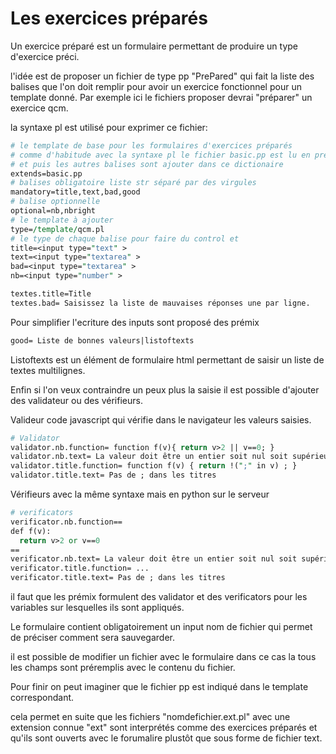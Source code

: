 
# Les exercices préparés 

Un exercice préparé est un formulaire permettant de produire un type d'exercice préci.

l'idée est de proposer un fichier de type pp "PrePared" qui fait la liste des balises que l'on doit remplir pour avoir un exercice fonctionnel pour un template donné. Par exemple ici le fichiers proposer devrai "préparer" un exercice qcm. 


la syntaxe pl est utilisé pour exprimer ce fichier:

```pl
# le template de base pour les formulaires d'exercices préparés 
# comme d'habitude avec la syntaxe pl le fichier basic.pp est lu en premier le dictionnaire chargé
# et puis les autres balises sont ajouter dans ce dictionaire 
extends=basic.pp
# balises obligatoire liste str séparé par des virgules 
mandatory=title,text,bad,good
# balise optionnelle 
optional=nb,nbright
# le template à ajouter 
type=/template/qcm.pl 
# le type de chaque balise pour faire du control et 
title=<input type="text" >
text=<input type="textarea" >
bad=<input type="textarea" >
nb=<input type="number" >

textes.title=Title
textes.bad= Saisissez la liste de mauvaises réponses une par ligne. 

```

Pour simplifier l'ecriture des inputs sont proposé des prémix
```pl
good= Liste de bonnes valeurs|listoftexts
```
Listoftexts est un élément de formulaire html permettant de saisir un liste de textes multilignes.


Enfin si l'on veux contraindre un peux plus la saisie il est possible d'ajouter des validateur ou des vérifieurs.


Valideur code javascript qui vérifie dans le navigateur les valeurs saisies.
```pl
# Validator 
validator.nb.function= function f(v){ return v>2 || v==0; }
validator.nb.text= La valeur doit être un entier soit nul soit supérieur à 2. 
validator.title.function= function f(v) { return !(";" in v) ; }
validator.title.text= Pas de ; dans les titres
```
Vérifieurs avec la même syntaxe mais en python sur le serveur
```pl
# verificators 
verificator.nb.function==
def f(v):
  return v>2 or v==0
==
verificator.nb.text= La valeur doit être un entier soit nul soit supérieur à 2. 
verificator.title.function= ...
verificator.title.text= Pas de ; dans les titres
```

il faut que les prémix formulent des validator et des verificators pour les variables sur lesquelles ils sont appliqués.

Le formulaire contient obligatoirement un input nom de fichier qui permet de préciser comment sera sauvegarder.

il est possible de modifier un fichier avec le formulaire dans ce cas la tous les champs sont préremplis avec le contenu du fichier.


Pour finir on peut imaginer que le fichier pp est indiqué dans le template correspondant. 


cela permet en suite que les fichiers "nomdefichier.ext.pl" avec une extension connue "ext" sont interprétés comme des exercices préparés et qu'ils sont ouverts avec le forumalire plustôt que sous forme de fichier text.








